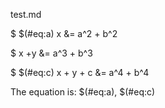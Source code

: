 test.md


$ $(#eq:a) x &= a^2 + b^2


$       x +y &= a^3 + b^3


$ $(#eq:c) x + y + c &= a^4 + b^4


The equation is: $(#eq:a), $(#eq:c)

